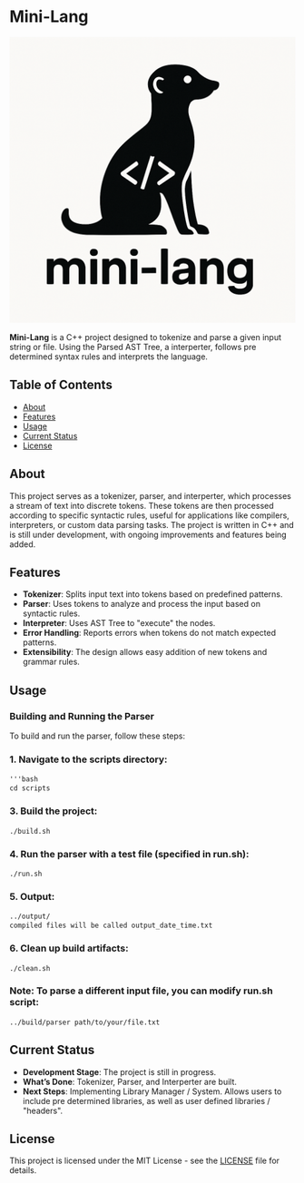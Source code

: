 # Mini-Lang

![mini-lang logo](lang-pict.PNG)

**Mini-Lang** is a C++ project designed to tokenize and parse a given input string or file. Using the Parsed AST Tree, a interperter, follows pre determined syntax rules and interprets the language.

## Table of Contents

- [About](#about)
- [Features](#features)
- [Usage](#usage)
- [Current Status](#current-status)
- [License](#license)

## About

This project serves as a tokenizer, parser, and interperter, which processes a stream of text into discrete tokens. These tokens are then processed according to specific syntactic rules, useful for applications like compilers, interpreters, or custom data parsing tasks. The project is written in C++ and is still under development, with ongoing improvements and features being added.

## Features

- **Tokenizer**: Splits input text into tokens based on predefined patterns.
- **Parser**: Uses tokens to analyze and process the input based on syntactic rules.
- **Interpreter**: Uses AST Tree to "execute" the nodes.
- **Error Handling**: Reports errors when tokens do not match expected patterns.
- **Extensibility**: The design allows easy addition of new tokens and grammar rules.

## Usage

### Building and Running the Parser

To build and run the parser, follow these steps:

### **1. Navigate to the scripts directory:**
    '''bash
    cd scripts
### **3. Build the project:**
    ./build.sh
### **4. Run the parser with a test file (specified in run.sh):**
    ./run.sh
### **5. Output:**
    ../output/ 
    compiled files will be called output_date_time.txt
### **6. Clean up build artifacts:**
    ./clean.sh

### **Note: To parse a different input file, you can modify run.sh script:**
    ../build/parser path/to/your/file.txt
## Current Status

- **Development Stage**: The project is still in progress.
- **What’s Done**: Tokenizer, Parser, and Interperter are built.
- **Next Steps**: Implementing Library Manager / System. Allows users to include pre determined libraries, as well as user defined libraries / "headers".
## License

This project is licensed under the MIT License - see the [LICENSE](LICENSE) file for details.
